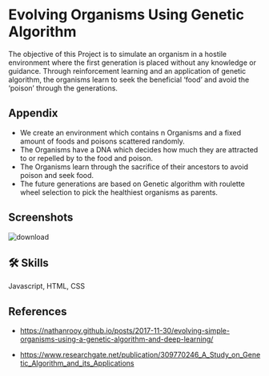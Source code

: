 
# Evolving Organisms Using Genetic Algorithm

The objective of this Project is to simulate an organism in a hostile environment where the first generation is placed without any knowledge or guidance.
Through reinforcement learning and an application of genetic algorithm, the organisms learn to seek the beneficial ‘food’ and avoid the ‘poison’ through the generations.




## Appendix

- We create an environment which contains n Organisms and a fixed amount of foods and poisons scattered randomly.
- The Organisms have a DNA which decides how much they are attracted to or repelled by to the food and poison.
- The Organisms learn through the sacrifice of their ancestors to avoid poison and seek food. 
- The future generations are based on Genetic algorithm  with roulette wheel selection to pick the healthiest organisms as parents.


## Screenshots

![download](https://github.com/Manonmana/Evolving-Organisms-Using-Genetic-Algorithm/assets/79914856/47f8f8a6-ee7f-451d-af7b-2e84aafca115)


## 🛠 Skills
Javascript, HTML, CSS


## References

- https://nathanrooy.github.io/posts/2017-11-30/evolving-simple-organisms-using-a-genetic-algorithm-and-deep-learning/

- https://www.researchgate.net/publication/309770246_A_Study_on_Genetic_Algorithm_and_its_Applications
